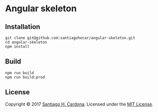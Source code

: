 # Angular skeleton  

## Installation

    git clone git@github.com:santiagohecar/angular-skeleton.git
    cd angular-skeleton
    npm install

## Build
    npm run build
    npm run build:prod 

## License
Copyright &copy; 2017 [Santiago H. Cardona](https://github.com/santherrerac).
Licensed under the [MIT License](LICENSE).
